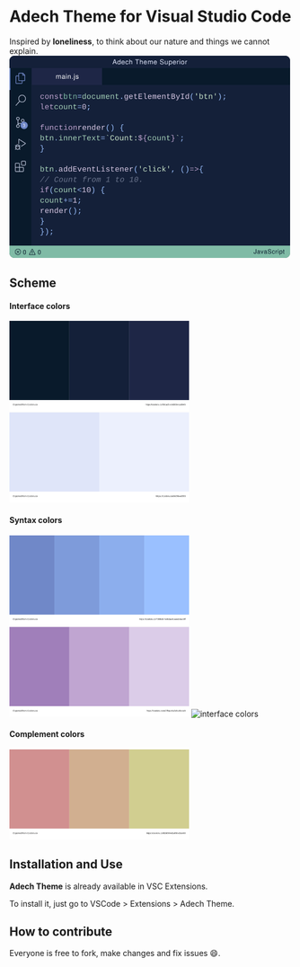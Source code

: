 # Adech Theme for Visual Studio Code

Inspired by **loneliness**, to think about our nature and things we cannot explain.
<img src="images/adech-theme-superior.svg" alt="screenshot 1" width="500"/>

## Scheme
#### Interface colors
<img src="images/palette-swamp.svg" alt="interface colors" width="320"/>
<img src="images/palette-angel.svg" alt="interface colors" width="320"/>

#### Syntax colors
<img src="images/palette-boulevard.svg" alt="interface colors" width="320"/>
<img src="images/palette-reverie.svg" alt="interface colors" width="320"/>
<img src="images/lush.svg" alt="interface colors" width="320"/>

#### Complement colors
<img src="images/palette-sunny.svg" alt="interface colors" width="320"/>

## Installation and Use
**Adech Theme** is already available in VSC Extensions.

To install it, just go to VSCode > Extensions > Adech Theme.

## How to contribute
Everyone is free to fork, make changes and fix issues 😄.
